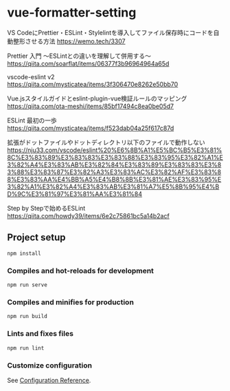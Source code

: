 # vue-formatter-setting

VS CodeにPrettier・ESLint・Stylelintを導入してファイル保存時にコードを自動整形させる方法
https://wemo.tech/3307


Prettier 入門 ～ESLintとの違いを理解して併用する～
https://qiita.com/soarflat/items/06377f3b96964964a65d

vscode-eslint v2
https://qiita.com/mysticatea/items/3f306470e8262e50bb70


Vue.jsスタイルガイドとeslint-plugin-vue検証ルールのマッピング
https://qiita.com/ota-meshi/items/85bf17494c8ea0be05d7

ESLint 最初の一歩
https://qiita.com/mysticatea/items/f523dab04a25f617c87d

拡張がドットファイルやドットディレクトリ以下のファイルで動作しない
https://nju33.com/vscode/eslint%20%E6%8B%A1%E5%BC%B5%E3%81%8C%E3%83%89%E3%83%83%E3%83%88%E3%83%95%E3%82%A1%E3%82%A4%E3%83%AB%E3%82%84%E3%83%89%E3%83%83%E3%83%88%E3%83%87%E3%82%A3%E3%83%AC%E3%82%AF%E3%83%88%E3%83%AA%E4%BB%A5%E4%B8%8B%E3%81%AE%E3%83%95%E3%82%A1%E3%82%A4%E3%83%AB%E3%81%A7%E5%8B%95%E4%BD%9C%E3%81%97%E3%81%AA%E3%81%84

Step by Stepで始めるESLint
https://qiita.com/howdy39/items/6e2c75861bc5a14b2acf

## Project setup
```
npm install
```

### Compiles and hot-reloads for development
```
npm run serve
```

### Compiles and minifies for production
```
npm run build
```

### Lints and fixes files
```
npm run lint
```

### Customize configuration
See [Configuration Reference](https://cli.vuejs.org/config/).
